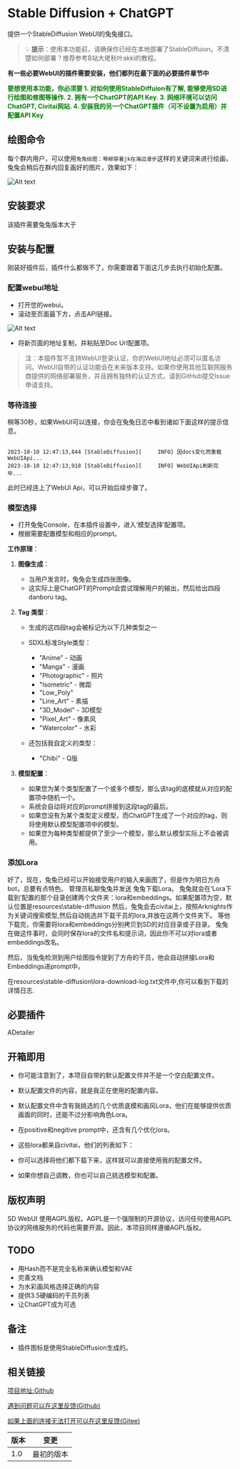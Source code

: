 # Stable Diffusion + ChatGPT

提供一个StableDiffusion WebUI的兔兔接口。

> 💡 **提示**：使用本功能前，请确保你已经在本地部署了StableDiffuion。不清楚如何部署？推荐参考B站大佬秋叶akki的教程。

**有一些必要WebUI的插件需要安装，他们都列在最下面的必要插件章节中**

**<span style="color:green;">要想使用本功能，你必须要 1. 对如何使用StableDiffuion有了解, 能够使用SD进行绘图和修图等操作. 2. 拥有一个ChatGPT的API Key. 3. 网络环境可以访问ChatGPT, Civitai网站. 4. 安装我的另一个ChatGPT插件（可不设置为启用）并配置API Key</span>**

## 绘图命令

每个群内用户，可以使用`兔兔绘图：琴柳穿着jk在海边漫步`这样的关键词来进行绘画，兔兔会稍后在群内回复画好的图片，效果如下：

![Alt text](document_image/image.png)

## 安装要求

该插件需要兔兔版本大于

## 安装与配置

刚装好插件后，插件什么都做不了，你需要跟着下面这几步去执行初始化配置。

### 配置webui地址

* 打开您的webui。
* 滚动至页面最下方，点击API链接。

![Alt text](image.png)

* 将新页面的地址复制，并粘贴至Doc Url配置项。

> 注：本插件暂不支持WebUI登录认证，你的WebUI地址必须可以匿名访问。WebUI自带的认证功能会在未来版本支持。如果你使用其他互联网服务商提供的网络部署服务，并且拥有独特的认证方式，请到GitHub提交Issue申请支持。

### 等待连接

稍等30秒，如果WebUI可以连接，你会在兔兔日志中看到诸如下面这样的提示信息。

```log

2023-10-10 12:47:13,844 [StableDiffusion][     INFO] 因docs变化而重载WebUIApi...
2023-10-10 12:47:13,918 [StableDiffusion][     INFO] WebUIApi刷新完毕...

```

此时已经连上了WebUI Api，可以开始后续步骤了。

### 模型选择

* 打开兔兔Console，在本插件设置中，进入‘模型选择’配置项。
* 根据需要配置模型和相应的prompt。

**工作原理**：

1. **图像生成**： 
   - 当用户发言时，兔兔会生成四张图像。
   - 这实际上是ChatGPT的Prompt会尝试理解用户的输出，然后给出四段danboru tag。

2. **Tag 类型**：
   - 生成的这四段tag会被标记为以下几种类型之一

   - SDXL标准Style类型：
     - "Anime" - 动画
     - "Manga" - 漫画
     - "Photographic" - 照片
     - "Isometric" - 微距
     - "Low_Poly"
     - "Line_Art" - 素描
     - "3D_Model" - 3D模型
     - "Pixel_Art" - 像素风
     - "Watercolor" - 水彩

   - 还包括我自定义的类型：
     - "Chibi" - Q版

3. **模型配置**：
   - 如果您为某个类型配置了一个或多个模型，那么该tag的底模就从对应的配置项中随机一个。
   - 系统会自动将对应的prompt拼接到这段tag的最后。
   - 如果您没有为某个类型定义模型，而ChatGPT生成了一个对应的tag，则将使用默认模型配置项中的模型。
   - 如果您为每种类型都提供了至少一个模型，那么默认模型实际上不会被调用。

### 添加Lora

好了，现在，兔兔已经可以开始接受用户的输入来画图了，但是作为明日方舟bot，总要有点特色。
管理员私聊兔兔并发送 兔兔下载Lora。
兔兔就会在‘Lora下载到’配置的那个目录创建两个文件夹：lora和embeddings。如果配置项为空，默认位置是resources\stable-diffusion
然后，兔兔会去civitai上，按照Arknights作为关键词搜索模型,然后自动挑选并下载干员的lora,并放在这两个文件夹下。
等他下载完，你需要将lora和embeddings分别拷贝到SD的对应目录或子目录。
兔兔在做这件事时，会同时保存lora的文件名和提示词，因此你不可以对lora或者embeddings改名。

然后，当兔兔检测到用户绘图指令提到了方舟的干员，他会自动拼接Lora和Embeddings进prompt中。

在resources\stable-diffusion\lora-download-log.txt文件中,你可以看到下载的详情日志.

## 必要插件

ADetailer

## 开箱即用

* 你可能注意到了，本项目自带的默认配置文件并不是一个空白配置文件。
* 默认配置文件的内容，就是我正在使用的配置内容。
* 默认配置文件中含有我挑选的几个优质底模和画风Lora，他们在能够提供优质画面的同时，还能不过分影响角色Lora。
* 在positive和negitive prompt中，还含有几个优化lora。
* 这些lora都来自civitai，他们的列表如下：

* 你可以选择将他们都下载下来，这样就可以直接使用我的配置文件。
* 如果你想自己调教，你也可以自己挑选模型和配置。

## 版权声明

SD WebUI 使用AGPL版权。AGPL是一个强限制的开源协议，访问任何使用AGPL协议的网络服务的代码也需要开源。因此，本项目同样遵循AGPL版权。

## TODO

- 用Hash而不是完全名称来确认模型和VAE
- 完善文档
- 为水彩画风格选择正确的内容
- 提供3.5硬编码的干员列表
- 让ChatGPT成为可选

## 备注

* 插件图标是使用StableDiffusion生成的。

## 相关链接

[项目地址:Github](https://github.com/hsyhhssyy/amiyabot-hsyhhssyy-stable-diffusion/)

[遇到问题可以在这里反馈(Github)](https://github.com/hsyhhssyy/amiyabot-hsyhhssyy-stable-diffusion/issues/new/)

[如果上面的连接无法打开可以在这里反馈(Gitee)](https://gitee.com/hsyhhssyy/amiyabot-plugin-bug-report/issues/new)


|  版本   | 变更  |
|  ----  | ----  |
| 1.0  | 最初的版本 |